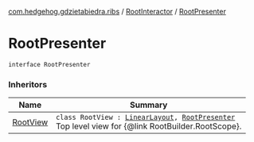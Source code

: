 [com.hedgehog.gdzietabiedra.ribs](../index.md) / [RootInteractor](index.md) / [RootPresenter](./-root-presenter.md)

# RootPresenter

`interface RootPresenter`

### Inheritors

| Name | Summary |
|---|---|
| [RootView](../-root-view/index.md) | `class RootView : `[`LinearLayout`](https://developer.android.com/reference/android/widget/LinearLayout.html)`, `[`RootPresenter`](./-root-presenter.md)<br>Top level view for {@link RootBuilder.RootScope}. |
